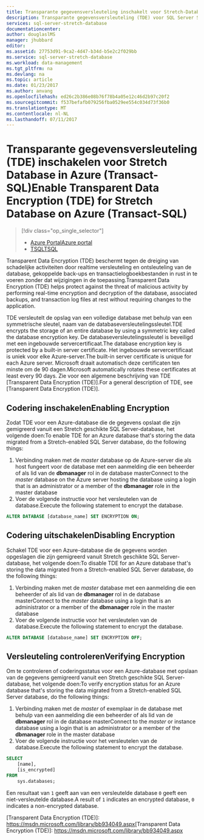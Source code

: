 ```yaml
---
title: Transparante gegevensversleuteling inschakelt voor Stretch-Database TSQL - Azure | Microsoft Docs
description: Transparante gegevensversleuteling (TDE) voor SQL Server Stretch Database in Azure TSQL inschakelen
services: sql-server-stretch-database
documentationcenter: 
author: douglaslMS
manager: jhubbard
editor: 
ms.assetid: 27753d91-9ca2-4d47-b34d-b5e2c2f029bb
ms.service: sql-server-stretch-database
ms.workload: data-management
ms.tgt_pltfrm: na
ms.devlang: na
ms.topic: article
ms.date: 01/23/2017
ms.author: anvang
ms.openlocfilehash: ed26c2b386e08b76f78b4a05e12c46d2b97c20f2
ms.sourcegitcommit: f537befafb079256fba0529ee554c034d73f36b0
ms.translationtype: MT
ms.contentlocale: nl-NL
ms.lasthandoff: 07/11/2017
---
```

# <a name="enable-transparent-data-encryption-tde-for-stretch-database-on-azure-transact-sql"></a><span data-ttu-id="595ec-103">Transparante gegevensversleuteling (TDE) inschakelen voor Stretch Database in Azure (Transact-SQL)</span><span class="sxs-lookup"><span data-stu-id="595ec-103">Enable Transparent Data Encryption (TDE) for Stretch Database on Azure (Transact-SQL)</span></span>
> [!div class="op_single_selector"]
> * [<span data-ttu-id="595ec-104">Azure Portal</span><span class="sxs-lookup"><span data-stu-id="595ec-104">Azure portal</span></span>](sql-server-stretch-database-encryption-tde.md)
> * [<span data-ttu-id="595ec-105">TSQL</span><span class="sxs-lookup"><span data-stu-id="595ec-105">TSQL</span></span>](sql-server-stretch-database-tde-tsql.md)
>
>

<span data-ttu-id="595ec-106">Transparent Data Encryption (TDE) beschermt tegen de dreiging van schadelijke activiteiten door realtime versleuteling en ontsleuteling van de database, gekoppelde back-ups en transactielogboekbestanden in rust in te voeren zonder dat wijzigingen in de toepassing.</span><span class="sxs-lookup"><span data-stu-id="595ec-106">Transparent Data Encryption (TDE) helps protect against the threat of malicious activity by performing real-time encryption and decryption of the database, associated backups, and transaction log files at rest without requiring changes to the application.</span></span>

<span data-ttu-id="595ec-107">TDE versleutelt de opslag van een volledige database met behulp van een symmetrische sleutel, naam van de databaseversleutelingssleutel.</span><span class="sxs-lookup"><span data-stu-id="595ec-107">TDE encrypts the storage of an entire database by using a symmetric key called the database encryption key.</span></span> <span data-ttu-id="595ec-108">De databaseversleutelingssleutel is beveiligd met een ingebouwde servercertificaat.</span><span class="sxs-lookup"><span data-stu-id="595ec-108">The database encryption key is protected by a built-in server certificate.</span></span> <span data-ttu-id="595ec-109">Het ingebouwde servercertificaat is uniek voor elke Azure-server.</span><span class="sxs-lookup"><span data-stu-id="595ec-109">The built-in server certificate is unique for each Azure server.</span></span> <span data-ttu-id="595ec-110">Microsoft draait automatisch deze certificaten ten minste om de 90 dagen.</span><span class="sxs-lookup"><span data-stu-id="595ec-110">Microsoft automatically rotates these certificates at least every 90 days.</span></span> <span data-ttu-id="595ec-111">Zie voor een algemene beschrijving van TDE [Transparent Data Encryption (TDE)].</span><span class="sxs-lookup"><span data-stu-id="595ec-111">For a general description of TDE, see [Transparent Data Encryption (TDE)].</span></span>

## <a name="enabling-encryption"></a><span data-ttu-id="595ec-112">Codering inschakelen</span><span class="sxs-lookup"><span data-stu-id="595ec-112">Enabling Encryption</span></span>
<span data-ttu-id="595ec-113">Zodat TDE voor een Azure-database die de gegevens opslaat die zijn gemigreerd vanuit een Stretch geschikte SQL Server-database, het volgende doen:</span><span class="sxs-lookup"><span data-stu-id="595ec-113">To enable TDE for an Azure database that's storing the data migrated from a Stretch-enabled SQL Server database, do the following things:</span></span>

1. <span data-ttu-id="595ec-114">Verbinding maken met de *master* database op de Azure-server die als host fungeert voor de database met een aanmelding die een beheerder of als lid van de **dbmanager** rol in de database master</span><span class="sxs-lookup"><span data-stu-id="595ec-114">Connect to the *master* database on the Azure server hosting the database using a login that is an administrator or a member of the **dbmanager** role in the master database</span></span>
2. <span data-ttu-id="595ec-115">Voer de volgende instructie voor het versleutelen van de database.</span><span class="sxs-lookup"><span data-stu-id="595ec-115">Execute the following statement to encrypt the database.</span></span>

```sql
ALTER DATABASE [database_name] SET ENCRYPTION ON;
```

## <a name="disabling-encryption"></a><span data-ttu-id="595ec-116">Codering uitschakelen</span><span class="sxs-lookup"><span data-stu-id="595ec-116">Disabling Encryption</span></span>
<span data-ttu-id="595ec-117">Schakel TDE voor een Azure-database die de gegevens worden opgeslagen die zijn gemigreerd vanuit Stretch geschikte SQL Server-database, het volgende doen:</span><span class="sxs-lookup"><span data-stu-id="595ec-117">To disable TDE for an Azure database that's storing the data migrated from a Stretch-enabled SQL Server database, do the following things:</span></span>

1. <span data-ttu-id="595ec-118">Verbinding maken met de *master* database met een aanmelding die een beheerder of als lid van de **dbmanager** rol in de database master</span><span class="sxs-lookup"><span data-stu-id="595ec-118">Connect to the *master* database using a login that is an administrator or a member of the **dbmanager** role in the master database</span></span>
2. <span data-ttu-id="595ec-119">Voer de volgende instructie voor het versleutelen van de database.</span><span class="sxs-lookup"><span data-stu-id="595ec-119">Execute the following statement to encrypt the database.</span></span>

```sql
ALTER DATABASE [database_name] SET ENCRYPTION OFF;
```

## <a name="verifying-encryption"></a><span data-ttu-id="595ec-120">Versleuteling controleren</span><span class="sxs-lookup"><span data-stu-id="595ec-120">Verifying Encryption</span></span>
<span data-ttu-id="595ec-121">Om te controleren of coderingsstatus voor een Azure-database met opslaan van de gegevens gemigreerd vanuit een Stretch geschikte SQL Server-database, het volgende doen:</span><span class="sxs-lookup"><span data-stu-id="595ec-121">To verify encryption status for an Azure database that's storing the data migrated from a Stretch-enabled SQL Server database, do the following things:</span></span>

1. <span data-ttu-id="595ec-122">Verbinding maken met de *master* of exemplaar in de database met behulp van een aanmelding die een beheerder of als lid van de **dbmanager** rol in de database master</span><span class="sxs-lookup"><span data-stu-id="595ec-122">Connect to the *master* or instance database using a login that is an administrator or a member of the **dbmanager** role in the master database</span></span>
2. <span data-ttu-id="595ec-123">Voer de volgende instructie voor het versleutelen van de database.</span><span class="sxs-lookup"><span data-stu-id="595ec-123">Execute the following statement to encrypt the database.</span></span>

```sql
SELECT
    [name],
    [is_encrypted]
FROM
    sys.databases;
```

<span data-ttu-id="595ec-124">Een resultaat van ```1``` geeft aan van een versleutelde database ```0``` geeft een niet-versleutelde database.</span><span class="sxs-lookup"><span data-stu-id="595ec-124">A result of ```1``` indicates an encrypted database, ```0``` indicates a non-encrypted database.</span></span>

<!--Anchors-->
<span data-ttu-id="595ec-125">[Transparent Data Encryption (TDE)]: https://msdn.microsoft.com/library/bb934049.aspx</span><span class="sxs-lookup"><span data-stu-id="595ec-125">[Transparent Data Encryption (TDE)]: https://msdn.microsoft.com/library/bb934049.aspx</span></span>


<!--Image references-->

<!--Link references-->
